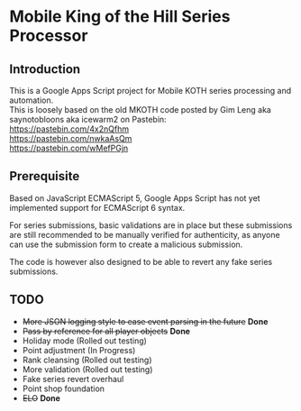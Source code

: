 # Mobile King of the Hill Series Processor
## Introduction
This is a Google Apps Script project for Mobile KOTH series processing and automation.  
This is loosely based on the old MKOTH code posted by Gim Leng aka saynotobloons aka icewarm2 on Pastebin:  
https://pastebin.com/4x2nQfhm  
https://pastebin.com/nwkaAsQm  
https://pastebin.com/wMefPGjn

## Prerequisite
Based on JavaScript ECMAScript 5, Google Apps Script has not yet implemented support for ECMAScript 6 syntax.

For series submissions, basic validations are in place but these submissions are still recommended to be manually verified for authenticity, as anyone can use the submission form to create a malicious submission.

The code is however also designed to be able to revert any fake series submissions.

## TODO
- ~~More JSON logging style to ease event parsing in the future~~ **Done**
- ~~Pass by reference for all player objects~~ **Done**
- Holiday mode (Rolled out testing)
- Point adjustment (In Progress)
- Rank cleansing (Rolled out testing)
- More validation (Rolled out testing)
- Fake series revert overhaul
- Point shop foundation
- ~~ELO~~ **Done**
